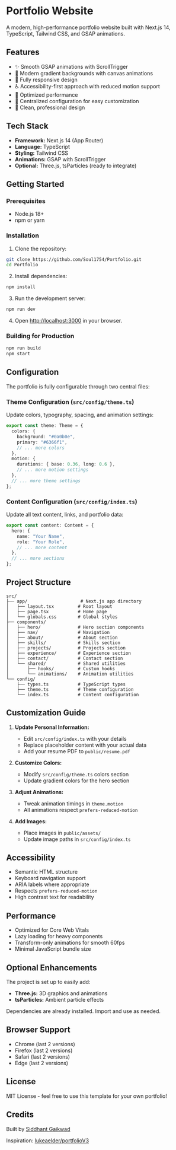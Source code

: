 # Portfolio Website

A modern, high-performance portfolio website built with Next.js 14, TypeScript, Tailwind CSS, and GSAP animations.

## Features

- ✨ Smooth GSAP animations with ScrollTrigger
- 🎨 Modern gradient backgrounds with canvas animations
- 📱 Fully responsive design
- ♿ Accessibility-first approach with reduced motion support
- 🚀 Optimized performance
- 🎯 Centralized configuration for easy customization
- 🌙 Clean, professional design

## Tech Stack

- **Framework:** Next.js 14 (App Router)
- **Language:** TypeScript
- **Styling:** Tailwind CSS
- **Animations:** GSAP with ScrollTrigger
- **Optional:** Three.js, tsParticles (ready to integrate)

## Getting Started

### Prerequisites

- Node.js 18+
- npm or yarn

### Installation

1. Clone the repository:

```bash
git clone https://github.com/Soul1754/Portfolio.git
cd Portfolio
```

2. Install dependencies:

```bash
npm install
```

3. Run the development server:

```bash
npm run dev
```

4. Open [http://localhost:3000](http://localhost:3000) in your browser.

### Building for Production

```bash
npm run build
npm start
```

## Configuration

The portfolio is fully configurable through two central files:

### Theme Configuration (`src/config/theme.ts`)

Update colors, typography, spacing, and animation settings:

```typescript
export const theme: Theme = {
  colors: {
    background: "#0a0b0e",
    primary: "#6366f1",
    // ... more colors
  },
  motion: {
    durations: { base: 0.36, long: 0.6 },
    // ... more motion settings
  },
  // ... more theme settings
};
```

### Content Configuration (`src/config/index.ts`)

Update all text content, links, and portfolio data:

```typescript
export const content: Content = {
  hero: {
    name: "Your Name",
    role: "Your Role",
    // ... more content
  },
  // ... more sections
};
```

## Project Structure

```
src/
├── app/                    # Next.js app directory
│   ├── layout.tsx         # Root layout
│   ├── page.tsx           # Home page
│   └── globals.css        # Global styles
├── components/
│   ├── hero/              # Hero section components
│   ├── nav/               # Navigation
│   ├── about/             # About section
│   ├── skills/            # Skills section
│   ├── projects/          # Projects section
│   ├── experience/        # Experience section
│   ├── contact/           # Contact section
│   └── shared/            # Shared utilities
│       ├── hooks/         # Custom hooks
│       └── animations/    # Animation utilities
└── config/
    ├── types.ts           # TypeScript types
    ├── theme.ts           # Theme configuration
    └── index.ts           # Content configuration
```

## Customization Guide

1. **Update Personal Information:**

   - Edit `src/config/index.ts` with your details
   - Replace placeholder content with your actual data
   - Add your resume PDF to `public/resume.pdf`

2. **Customize Colors:**

   - Modify `src/config/theme.ts` colors section
   - Update gradient colors for the hero section

3. **Adjust Animations:**

   - Tweak animation timings in `theme.motion`
   - All animations respect `prefers-reduced-motion`

4. **Add Images:**
   - Place images in `public/assets/`
   - Update image paths in `src/config/index.ts`

## Accessibility

- Semantic HTML structure
- Keyboard navigation support
- ARIA labels where appropriate
- Respects `prefers-reduced-motion`
- High contrast text for readability

## Performance

- Optimized for Core Web Vitals
- Lazy loading for heavy components
- Transform-only animations for smooth 60fps
- Minimal JavaScript bundle size

## Optional Enhancements

The project is set up to easily add:

- **Three.js:** 3D graphics and animations
- **tsParticles:** Ambient particle effects

Dependencies are already installed. Import and use as needed.

## Browser Support

- Chrome (last 2 versions)
- Firefox (last 2 versions)
- Safari (last 2 versions)
- Edge (last 2 versions)

## License

MIT License - feel free to use this template for your own portfolio!

## Credits

Built by [Siddhant Gaikwad](https://github.com/Soul1754)

Inspiration: [lukeaelder/portfolioV3](https://github.com/lukeaelder/portfolioV3)
